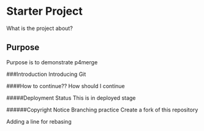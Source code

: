# Starter Project
What is the project about?

## Purpose
Purpose is to demonstrate p4merge

###Introduction
Introducing Git

####How to continue??
How should I continue

#####Deployment Status
This is in deployed stage

######Copyright Notice
Branching practice
Create a fork of this repository


Adding a line for rebasing
